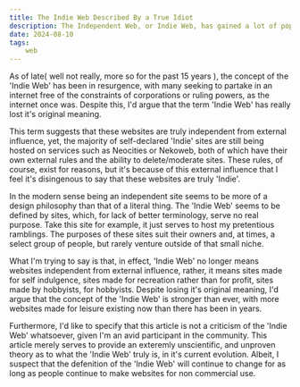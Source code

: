```yaml
---
title: The Indie Web Described By a True Idiot
description: The Independent Web, or Indie Web, has gained a lot of popularity in the past decade or so, I mean, you're on this site, but what exactly is the Indie Web? I still don't really know, but I sure as hell am going to ramble about it for a page, it's my duty as one of the many egotistical personal-site oweners.
date: 2024-08-10
tags: 
    web
---
```


As of late( well not really, more so for the past 15 years ), the concept of the 'Indie Web' has been in resurgence, with many seeking to partake in an internet free of the constraints of corporations or ruling powers, as the internet once was. Despite this, I'd argue that the term 'Indie Web' has really lost it's original meaning.

This term suggests that these websites are truly independent from external influence, yet, the majority of self-declared 'Indie' sites are still being hosted on services such as Neocities or Nekoweb, both of which have their own external rules and the ability to delete/moderate sites. These rules, of course, exist for reasons, but it's because of this external influence that I feel it's disingenous to say that these websites are truly 'Indie'.

In the modern sense being an independent site seems to be more of a design philosophy than that of a literal thing. The 'Indie Web' seems to be defined by sites, which, for lack of better terminology, serve no real purpose. Take this site for example, it just serves to host my pretentious ramblings. The purposes of these sites suit their owners and, at times, a select group of people, but rarely venture outside of that small niche. 

What I'm trying to say is that, in effect, 'Indie Web' no longer means websites independent from external influence, rather, it means sites made for self indulgence, sites made for recreation rather than for profit, sites made by hobbyists, for hobbyists. Despite losing it's original meaning, I'd argue that the concept of the 'Indie Web' is stronger than ever, with more websites made for leisure existing now than there has been in years. 

Furthermore, I'd like to specify that this article is not a criticism of the 'Indie Web' whatsoever, given I'm an avid participant in the community. This article merely serves to provide an exteremly unscientific, and unproven theory as to what the 'Indie Web' truly is, in it's current evolution. Albeit, I suspect that the defenition of the 'Indie Web' will continue to change for as long as people continue to make websites for non commercial use.
